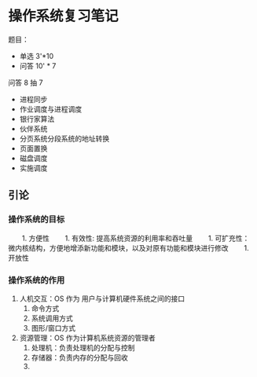 # 操作系统复习笔记

题目：

- 单选 3'*10
- 问答 10' * 7

问答 8 抽 7

- 进程同步
- 作业调度与进程调度
- 银行家算法
- 伙伴系统
- 分页系统分段系统的地址转换
- 页面置换
- 磁盘调度
- 实施调度

## 引论

### 操作系统的目标

　　1. 方便性
　　1. 有效性: 提高系统资源的利用率和吞吐量
　　1. 可扩充性：微内核结构，方便地增添新功能和模块，以及对原有功能和模块进行修改
　　1. 开放性

### 操作系统的作用

1. 人机交互：OS 作为 用户与计算机硬件系统之间的接口
   1. 命令方式
   2. 系统调用方式
   3. 图形/窗口方式
2. 资源管理：OS 作为计算机系统资源的管理者
   1. 处理机：负责处理机的分配与控制
   2. 存储器：负责内存的分配与回收
   3. 
